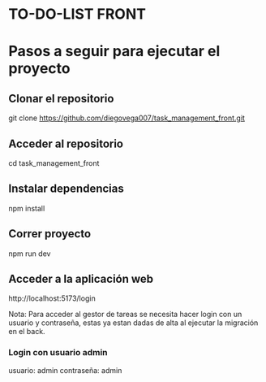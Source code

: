 # TO-DO-LIST FRONT

# Pasos a seguir para ejecutar el proyecto
## Clonar el repositorio
git clone https://github.com/diegovega007/task_management_front.git

## Acceder al repositorio
cd task_management_front

## Instalar dependencias
npm install

## Correr proyecto
npm run dev

## Acceder a la aplicación web
http://localhost:5173/login

Nota: Para acceder al gestor de tareas se necesita hacer login con un usuario y contraseña,
estas ya estan dadas de alta al ejecutar la migración en el back.

### Login con usuario admin
usuario: admin
contraseña: admin
